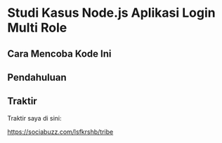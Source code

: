 # Studi Kasus Node.js Aplikasi Login Multi Role
## Cara Mencoba Kode Ini

## Pendahuluan

## Traktir

Traktir saya di sini:

https://sociabuzz.com/lsfkrshb/tribe